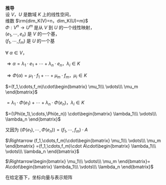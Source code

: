 **推导**  
设 $V，U$ 是数域 $K$ 上的线性空间，  
维数 $\rm{dim_K(V)=n，dim_K(U)=m}$  
 $\Phi:V^n\to U^m$ 是从 $V$ 到 $U$ 的一个线性映射，  
 $(e_1,\cdots,e_n)$ 是 $V$ 的一个基，  
 $(f_1,\cdots,f_m)$ 是 $U$ 的一个基  
  
 $\forall\ \alpha\in V，$  
  
 $\Rightarrow\alpha=\lambda_1\cdot e_1+\cdots  
+\lambda_n\cdot e_n，\lambda_i\in K$  
  
 $\Rightarrow\Phi(\alpha)  
=\mu_1\cdot f_1+\cdots  
+\mu_m\cdot f_m，\mu_i\in K$  
  
 $=(f_1,\cdots,f_m)\cdot\begin{bmatrix}  
\mu_1\\\ \vdots\\\ \mu_m  
\end{bmatrix}$  
  
 $=\lambda_1\cdot\Phi(e_1)+\cdots  
+\lambda_n\cdot\Phi(e_n)，\lambda_i\in K$  
  
 $=(\Phi(e_1),\cdots,\Phi(e_n))  
\cdot\begin{bmatrix}  
\lambda_1\\\ \vdots\\\ \lambda_n  
\end{bmatrix}$  
  
  
又因为 $(\Phi(e_1),\cdots,\Phi(e_n))  
=(f_1,\cdots,f_m)\cdot A$  
  
 $\Rightarrow  
(f_1,\cdots,f_m)\cdot\begin{bmatrix}  
\mu_1\\\ \vdots\\\ \mu_m  
\end{bmatrix}  
=(f_1,\cdots,f_m)\cdot A\cdot\begin{bmatrix}  
\lambda_1\\\ \vdots\\\ \lambda_n  
\end{bmatrix}$  
  
 $\Rightarrow\begin{bmatrix}  
\mu_1\\\ \vdots\\\ \mu_m  
\end{bmatrix}=  
A\cdot\begin{bmatrix}  
\lambda_1\\\ \vdots\\\ \lambda_n  
\end{bmatrix}$  
  
在给定基下，坐标向量与表示矩阵  
